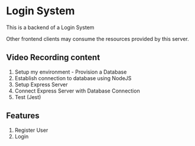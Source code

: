 # Login System

This is a backend of a Login System

Other frontend clients may consume the resources provided by this server.

## Video  Recording content

1. Setup my environment - Provision a Database
2. Establish connection to database using NodeJS
3. Setup Express Server
4. Connect Express Server with Database Connection
5. Test (Jest)

## Features

1. Register User
2. Login
